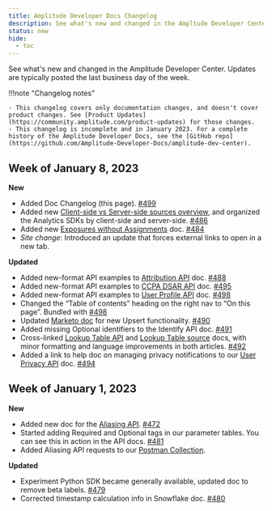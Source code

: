 ```yaml
---
title: Amplitude Developer Docs Changelog
description: See what's new and changed in the Ampltude Developer Center!
status: new
hide:
  - toc
---
```

<!-- Turn off linting rules that don't apply here -->
<!-- vale Amplitude.Headings = NO --> 
<!-- vale Amplitude.We = NO -->
<!-- vale Amplitude.Passive = NO -->
<!-- vale Amplitude.Adverbs = NO -->
<!-- markdownlint-disable MD036 -->
<!-- / End linting rules -->

See what's new and changed in the Amplitude Developer Center. Updates are typically posted the last business day of the week.

!!!note "Changelog notes"

    - This changelog covers only documentation changes, and doesn't cover product changes. See [Product Updates](https://community.amplitude.com/product-updates) for those changes.
    - This changelog is incomplete and in January 2023. For a complete history of the Amplitude Developer Docs, see the [GitHub repo](https://github.com/Amplitude-Developer-Docs/amplitude-dev-center).

## Week of January 8, 2023

**New** 

- Added Doc Changelog (this page). [#499](https://github.com/Amplitude-Developer-Docs/amplitude-dev-center/pull/499)
- Added new [Client-side vs Server-side sources overview](/data/sources/client-side-vs-server-side/), and organized the Analytics SDKs by client-side and server-side. [#486](https://github.com/Amplitude-Developer-Docs/amplitude-dev-center/pull/486)
- Added new [Exposures without Assignments](../experiment/guides/troubleshooting/exposures-without-assignments/) doc. [#484](https://github.com/Amplitude-Developer-Docs/amplitude-dev-center/pull/484)
- *Site change*: Introduced an update that forces external links to open in a new tab.

**Updated** 

- Added new-format API examples to [Attribution API](/analytics/apis/attribution-api) doc. [#488](https://github.com/Amplitude-Developer-Docs/amplitude-dev-center/pull/488)
- Added new-format API examples to [CCPA DSAR API](/analytics/apis/ccpa-dsar-api) doc. [#495](https://github.com/Amplitude-Developer-Docs/amplitude-dev-center/pull/495)
- Added new-format API examples to [User Profile API](/analytics/apis/user-profile-api) doc. [#498](https://github.com/Amplitude-Developer-Docs/amplitude-dev-center/pull/498)
- Changed the “Table of contents” heading on the right nav to “On this page”. Bundled with [#498](https://github.com/Amplitude-Developer-Docs/amplitude-dev-center/pull/498)
- Updated [Marketo doc](/data/destinations/marketo-cohort) for new Upsert functionality. [#490](https://github.com/Amplitude-Developer-Docs/amplitude-dev-center/pull/490)
- Added missing Optional identifiers to the Identify API doc. [#491](https://github.com/Amplitude-Developer-Docs/amplitude-dev-center/pull/491)
- Cross-linked [Lookup Table API](/analytics/apis/lookup-tables-api) and [Lookup Table source](/data/sources/lookup-table) docs, with minor formatting and language improvements in both articles. [#492](https://github.com/Amplitude-Developer-Docs/amplitude-dev-center/pull/492)
- Added a link to help doc on managing privacy notifications to our [User Privacy API](/analytics/apis/user-privacy-api) doc. [#494](https://github.com/Amplitude-Developer-Docs/amplitude-dev-center/pull/494)

## Week of January 1, 2023

**New**

- Added new doc for the [Aliasing API](/analytics/apis/aliasing-api). [#472](https://github.com/Amplitude-Developer-Docs/amplitude-dev-center/pull/472)
- Started adding <span class="required">Required</span> and <span class="optional">Optional</span> tags in our parameter tables. You can see this in action in the API docs. [#481](https://github.com/Amplitude-Developer-Docs/amplitude-dev-center/pull/481)
- Added Aliasing API requests to our [Postman Collection](https://www.postman.com/amplitude-dev-docs/workspace/amplitude-developers/overview). 

**Updated**

- Experiment Python SDK became generally available, updated doc to remove beta labels. [#479](https://github.com/Amplitude-Developer-Docs/amplitude-dev-center/pull/479)
- Corrected timestamp calculation info in Snowflake doc. [#480](https://github.com/Amplitude-Developer-Docs/amplitude-dev-center/pull/480)